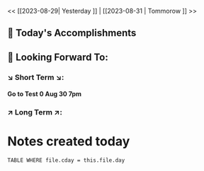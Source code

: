 << [[2023-08-29| Yesterday ]]  |  [[2023-08-31 | Tommorow ]] >>


## 📅 Today's Accomplishments



## 🔮 Looking Forward To:

### ↘️ Short Term ↘️:

#### Go to Test 0 Aug 30 7pm 
### ↗️ Long Term ↗️:

# Notes created today
```dataview 
TABLE WHERE file.cday = this.file.day 
```



